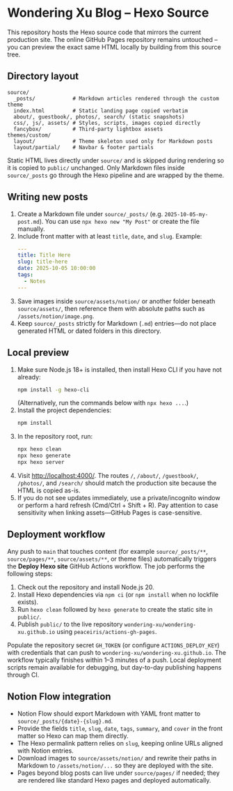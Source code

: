 # Wondering Xu Blog – Hexo Source

This repository hosts the Hexo source code that mirrors the current production site. The online GitHub Pages repository remains untouched – you can preview the exact same HTML locally by building from this source tree.

## Directory layout

```
source/
  _posts/            # Markdown articles rendered through the custom theme
  index.html         # Static landing page copied verbatim
  about/, guestbook/, photos/, search/ (static snapshots)
  css/, js/, assets/ # Styles, scripts, images copied directly
  fancybox/          # Third‑party lightbox assets
themes/custom/
  layout/            # Theme skeleton used only for Markdown posts
  layout/partial/    # Navbar & footer partials
```

Static HTML lives directly under `source/` and is skipped during rendering so it is copied to `public/` unchanged. Only Markdown files inside `source/_posts` go through the Hexo pipeline and are wrapped by the theme.

## Writing new posts

1. Create a Markdown file under `source/_posts/` (e.g. `2025-10-05-my-post.md`). You can use `npx hexo new "My Post"` or create the file manually.
2. Include front matter with at least `title`, `date`, and `slug`. Example:
   ```yaml
   ---
   title: Title Here
   slug: title-here
   date: 2025-10-05 10:00:00
   tags:
     - Notes
   ---
   ```
3. Save images inside `source/assets/notion/` or another folder beneath `source/assets/`, then reference them with absolute paths such as `/assets/notion/image.png`.
4. Keep `source/_posts` strictly for Markdown (`.md`) entries—do not place generated HTML or dated folders in this directory.

## Local preview

1. Make sure Node.js 18+ is installed, then install Hexo CLI if you have not already:
   ```bash
   npm install -g hexo-cli
   ```
   (Alternatively, run the commands below with `npx hexo ...`.)
2. Install the project dependencies:
   ```bash
   npm install
   ```
3. In the repository root, run:
   ```bash
   npx hexo clean
   npx hexo generate
   npx hexo server
   ```
4. Visit <http://localhost:4000/>. The routes `/`, `/about/`, `/guestbook/`, `/photos/`, and `/search/` should match the production site because the HTML is copied as-is.
5. If you do not see updates immediately, use a private/incognito window or perform a hard refresh (Cmd/Ctrl + Shift + R). Pay attention to case sensitivity when linking assets—GitHub Pages is case-sensitive.

## Deployment workflow

Any push to `main` that touches content (for example `source/_posts/**`, `source/pages/**`, `source/assets/**`, or theme files) automatically triggers the **Deploy Hexo site** GitHub Actions workflow. The job performs the following steps:

1. Check out the repository and install Node.js 20.
2. Install Hexo dependencies via `npm ci` (or `npm install` when no lockfile exists).
3. Run `hexo clean` followed by `hexo generate` to create the static site in `public/`.
4. Publish `public/` to the live repository `wondering-xu/wondering-xu.github.io` using `peaceiris/actions-gh-pages`.

Populate the repository secret `GH_TOKEN` (or configure `ACTIONS_DEPLOY_KEY`) with credentials that can push to `wondering-xu/wondering-xu.github.io`. The workflow typically finishes within 1–3 minutes of a push. Local deployment scripts remain available for debugging, but day-to-day publishing happens through CI.

## Notion Flow integration

* Notion Flow should export Markdown with YAML front matter to `source/_posts/{date}-{slug}.md`.
* Provide the fields `title`, `slug`, `date`, `tags`, `summary`, and `cover` in the front matter so Hexo can map them directly.
* The Hexo permalink pattern relies on `slug`, keeping online URLs aligned with Notion entries.
* Download images to `source/assets/notion/` and rewrite their paths in Markdown to `/assets/notion/...` so they are deployed with the site.
* Pages beyond blog posts can live under `source/pages/` if needed; they are rendered like standard Hexo pages and deployed automatically.
